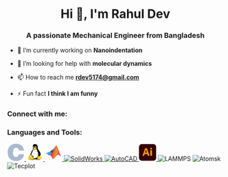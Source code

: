 <h1 align="center">Hi 👋, I'm Rahul Dev</h1>
<h3 align="center">A passionate Mechanical Engineer from Bangladesh</h3>

* 🔭 I’m currently working on **Nanoindentation**

* 🤝 I’m looking for help with **molecular dynamics**

* 📫 How to reach me **[rdev5174@gmail.com](mailto:rdev5174@gmail.com)**

* ⚡ Fun fact **I think I am funny**

<h3 align="left">Connect with me:</h3>
<p align="left">
  <!-- Add your social links here -->
</p>

<h3 align="left">Languages and Tools:</h3>
<p align="left">
  <!-- Core languages -->
  <a href="https://www.cprogramming.com/" target="_blank" rel="noreferrer">
    <img src="https://raw.githubusercontent.com/devicons/devicon/master/icons/c/c-original.svg" alt="C" width="40" height="40"/>
  </a>
  <a href="https://www.linux.org/" target="_blank" rel="noreferrer">
    <img src="https://raw.githubusercontent.com/devicons/devicon/master/icons/linux/linux-original.svg" alt="Linux" width="40" height="40"/>
  </a>
  <!-- Engineering & simulation tools -->
  <a href="https://www.mathworks.com/products/matlab.html" target="_blank" rel="noreferrer">
    <img src="https://raw.githubusercontent.com/devicons/devicon/master/icons/matlab/matlab-original.svg" alt="MATLAB" width="40" height="40"/>
  </a>
  <a href="https://www.solidworks.com/" target="_blank" rel="noreferrer">
    <img src="https://raw.githubusercontent.com/devicons/devicon/master/icons/solidworks/solidworks-original.svg" alt="SolidWorks" width="40" height="40"/>
  </a>
  <a href="https://www.autodesk.com/products/autocad" target="_blank" rel="noreferrer">
    <img src="https://raw.githubusercontent.com/devicons/devicon/master/icons/autocad/autocad-original.svg" alt="AutoCAD" width="40" height="40"/>
  </a>
  <a href="https://www.adobe.com/products/illustrator.html" target="_blank" rel="noreferrer">
    <img src="https://raw.githubusercontent.com/devicons/devicon/master/icons/illustrator/illustrator-original.svg" alt="Illustrator" width="40" height="40"/>
  </a>
  <!-- Simulation & analysis tools -->
  <img src="https://img.shields.io/badge/-LAMMPS-CC0000?style=flat-square" alt="LAMMPS" width="40" height="40"/>
  <img src="https://img.shields.io/badge/-Atomsk-444444?style=flat-square" alt="Atomsk" width="40" height="40"/>
  <img src="https://img.shields.io/badge/-Tecplot-00AEEF?style=flat-square" alt="Tecplot" width="40" height="40"/>
</p>
